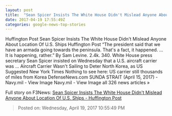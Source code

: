 ```yaml
---
layout: post
title:  "Sean Spicer Insists The White House Didn't Mislead Anyone About Location Of U.S. Ships - Huffington Post"
date: 2017-04-19 17:55:49Z
categories: google-news-top-stories
---
```


Huffington Post Sean Spicer Insists The White House Didn't Mislead Anyone About Location Of U.S. Ships Huffington Post “The president said that we have an armada going towards the peninsula. That's a fact, it happened. ... It is happening, rather.” By Sam Levine. 2.4k. 340. White House press secretary Sean Spicer insisted on Wednesday that a U.S. aircraft carrier was ... Aircraft Carrier Wasn't Sailing to Deter North Korea, as US Suggested New York Times Nothing to see here: US carrier still thousands of miles from Korea DefenseNews.com SUNDA STRAIT (April 15, 2017) - Navy.mil - View Image Navy.mil - View Image all 326 news articles »


Full story on F3News: [Sean Spicer Insists The White House Didn't Mislead Anyone About Location Of U.S. Ships - Huffington Post](http://www.f3nws.com/n/qvj4pD)

> Posted on: Wednesday, April 19, 2017 10:55:49 PM
